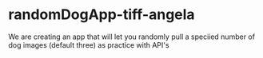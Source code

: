 # randomDogApp-tiff-angela


We are creating an app that will let you randomly pull a speciied number of dog images (default three) as practice with API's
